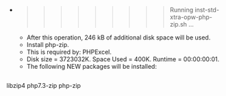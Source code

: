 * >>>>>>>>> Running inst-std-xtra-opw-php-zip.sh ...
  * After this operation, 246 kB of additional disk space will be used.
  * Install php-zip.
  * This is required by: PHPExcel.
  * Disk size = 3723032K. Space Used = 400K. Runtime = 00:00:00:01.
  * The following NEW packages will be installed:
  ```bash
libzip4 php7.3-zip php-zip
  ```
